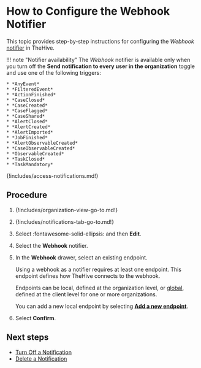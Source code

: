 # How to Configure the Webhook Notifier

This topic provides step-by-step instructions for configuring the *Webhook* [notifier](../about-notifications.md#notifiers) in TheHive.

!!! note "Notifier availability"
    The *Webhook* notifier is available only when you turn off the **Send notification to every user in the organization** toggle and use one of the following triggers:

    * *AnyEvent*  
    * *FilteredEvent*  
    * *ActionFinished*  
    * *CaseClosed*  
    * *CaseCreated*  
    * *CaseFlagged*  
    * *CaseShared*  
    * *AlertClosed*  
    * *AlertCreated*  
    * *AlertImported*  
    * *JobFinished*  
    * *AlertObservableCreated*  
    * *CaseObservableCreated*  
    * *ObservableCreated*  
    * *TaskClosed*  
    * *TaskMandatory*

{!includes/access-notifications.md!}

<h2>Procedure</h2>

1. {!includes/organization-view-go-to.md!}

2. {!includes/notifications-tab-go-to.md!}

3. Select :fontawesome-solid-ellipsis: and then **Edit**.

4. Select the **Webhook** notifier.

5. In the **Webhook** drawer, select an existing endpoint.

    Using a webhook as a notifier requires at least one endpoint. This endpoint defines how TheHive connects to the webhook.

    Endpoints can be local, defined at the organization level, or [global](../../../../../administration/add-a-global-endpoint.md), defined at the client level for one or more organizations.

    You can add a new local endpoint by selecting [**Add a new endpoint**](../../manage-endpoints/add-webhook-endpoint.md).

6. Select **Confirm**.

<h2>Next steps</h2>

* [Turn Off a Notification](../turn-off-a-notification.md)
* [Delete a Notification](../delete-a-notification.md)